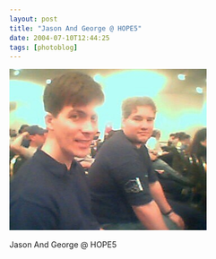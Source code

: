 ```yaml
---
layout: post
title: "Jason And George @ HOPE5"
date: 2004-07-10T12:44:25
tags: [photoblog]
---
```


<p><img alt="Jason And George @ HOPE5" src="/2004/07/10/16344332546_0.jpg" /></p>

<p>Jason And George @ HOPE5</p>
